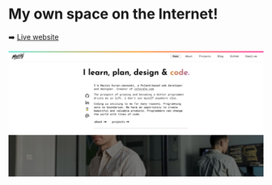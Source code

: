 # My own space on the Internet!

➡️ [Live website](https://maciejkuran.com/)

<p align="center">
      <img width="1000" src="/img/maciejkuran.com_ui.png">
    </p>
